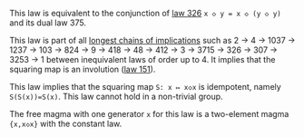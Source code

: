 This law is equivalent to the conjunction of [law 326](https://teorth.github.io/equational_theories/implications/?326) `x ◇ y = x ◇ (y ◇ y)` and its dual law 375.

This law is part of all [longest chains of implications](https://leanprover.zulipchat.com/#narrow/channel/458659-Equational/topic/Longest.20implication.20chain/near/521750611) such as 2 → 4 → 1037 → 1237 → 103 → 824 → 9 → 418 → 48 → 412 → 3 → 3715 → 326 → 307 → 3253 → 1 between inequivalent laws of order up to 4.  It implies that the squaring map is an involution ([law 151](https://teorth.github.io/equational_theories/implications/?151)).

This law implies that the squaring map `S: x ↦ x◇x` is idempotent, namely `S(S(x))=S(x)`.  This law cannot hold in a non-trivial group.

The free magma with one generator `x` for this law is a two-element magma `{x,x◇x}` with the constant law.
